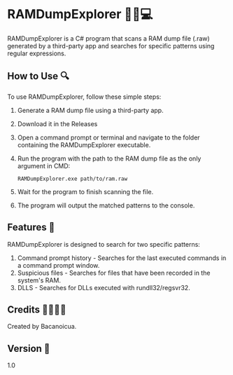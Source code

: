 # RAMDumpExplorer 🕵️‍♂️💻

RAMDumpExplorer is a C# program that scans a RAM dump file (.raw) generated by a third-party app and searches for specific patterns using regular expressions. 

## How to Use 🔍

To use RAMDumpExplorer, follow these simple steps:

1. Generate a RAM dump file using a third-party app.
2. Download it in the Releases
4. Open a command prompt or terminal and navigate to the folder containing the RAMDumpExplorer executable.
5. Run the program with the path to the RAM dump file as the only argument in CMD:

    ```
    RAMDumpExplorer.exe path/to/ram.raw
    ```
6. Wait for the program to finish scanning the file.
7. The program will output the matched patterns to the console.

## Features 🚀

RAMDumpExplorer is designed to search for two specific patterns:

1. Command prompt history - Searches for the last executed commands in a command prompt window.
2. Suspicious files - Searches for files that have been recorded in the system's RAM.
3. DLLS - Searches for DLLs executed with rundll32/regsvr32.

## Credits 👨‍💻👩‍💻

Created by Bacanoicua.

## Version 📝

1.0
